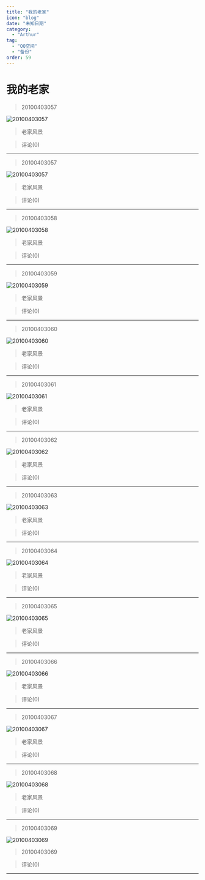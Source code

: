 ```yaml
---
title: "我的老家"
icon: "blog"
date: "未知日期"
category:
  - "Arthur"
tag:
  - "QQ空间"
  - "备份"
order: 59
---
```

# 我的老家

> 20100403057

![20100403057](https://pan.4a1801.life:11443/d/public/Qzone/Albums/风景/我的老家/01_20100403057_CD08DF2F.webp)

> 老家风景

> 评论(0)

---

> 20100403057

![20100403057](https://pan.4a1801.life:11443/d/public/Qzone/Albums/风景/我的老家/02_20100403057_EC1E329A.webp)

> 老家风景

> 评论(0)

---

> 20100403058

![20100403058](https://pan.4a1801.life:11443/d/public/Qzone/Albums/风景/我的老家/03_20100403058_99C1D713.webp)

> 老家风景

> 评论(0)

---

> 20100403059

![20100403059](https://pan.4a1801.life:11443/d/public/Qzone/Albums/风景/我的老家/04_20100403059_BABD76D1.webp)

> 老家风景

> 评论(0)

---

> 20100403060

![20100403060](https://pan.4a1801.life:11443/d/public/Qzone/Albums/风景/我的老家/05_20100403060_CA2C98A9.webp)

> 老家风景

> 评论(0)

---

> 20100403061

![20100403061](https://pan.4a1801.life:11443/d/public/Qzone/Albums/风景/我的老家/06_20100403061_0A0313F1.webp)

> 老家风景

> 评论(0)

---

> 20100403062

![20100403062](https://pan.4a1801.life:11443/d/public/Qzone/Albums/风景/我的老家/07_20100403062_9C107B40.webp)

> 老家风景

> 评论(0)

---

> 20100403063

![20100403063](https://pan.4a1801.life:11443/d/public/Qzone/Albums/风景/我的老家/08_20100403063_EBDD1CF9.webp)

> 老家风景

> 评论(0)

---

> 20100403064

![20100403064](https://pan.4a1801.life:11443/d/public/Qzone/Albums/风景/我的老家/09_20100403064_1B208EB3.webp)

> 老家风景

> 评论(0)

---

> 20100403065

![20100403065](https://pan.4a1801.life:11443/d/public/Qzone/Albums/风景/我的老家/10_20100403065_190EF470.webp)

> 老家风景

> 评论(0)

---

> 20100403066

![20100403066](https://pan.4a1801.life:11443/d/public/Qzone/Albums/风景/我的老家/11_20100403066_DC49E453.webp)

> 老家风景

> 评论(0)

---

> 20100403067

![20100403067](https://pan.4a1801.life:11443/d/public/Qzone/Albums/风景/我的老家/12_20100403067_FCBD6AF7.webp)

> 老家风景

> 评论(0)

---

> 20100403068

![20100403068](https://pan.4a1801.life:11443/d/public/Qzone/Albums/风景/我的老家/13_20100403068_04DD480C.webp)

> 老家风景

> 评论(0)

---

> 20100403069

![20100403069](https://pan.4a1801.life:11443/d/public/Qzone/Albums/风景/我的老家/14_20100403069_83D901B7.webp)

> 20100403069

> 评论(0)

---
